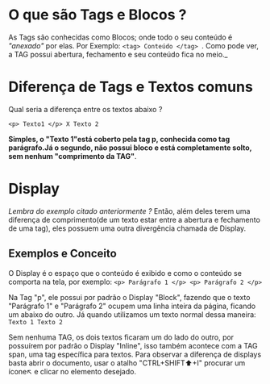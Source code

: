 # O que são Tags e Blocos ?
As Tags são conhecidas como Blocos; onde todo o seu conteúdo é _"anexado"_ por elas. Por Exemplo: ``<tag> Conteúdo </tag> ``. Como pode ver, a TAG possui abertura, fechamento e seu conteúdo fica no meio._

# Diferença de Tags e Textos comuns
Qual seria a diferença entre os textos abaixo ?

``<p> Texto1 </p> X Texto 2``

__Simples, o "Texto 1"está coberto pela tag p, conhecida como tag parágrafo.Já o segundo, não possui bloco e está completamente solto, sem nenhum "comprimento da TAG"__.

# Display  
*Lembra do exemplo citado anteriormente ?* Então, além deles terem uma diferença de comprimento(de um texto estar entre a abertura e fechamento de uma tag), eles possuem uma outra divergência chamada de Display.

## Exemplos e Conceito
O Display é o espaço que o conteúdo é exibido e como o conteúdo se comporta na tela, por exemplo:
``<p> Parágrafo 1 </p> <p> Parágrafo 2 </p> ``

Na Tag "p", ele possui por padrão o Display "Block", fazendo que o texto "Parágrafo 1" e "Parágrafo 2" ocupem uma linha inteira da página, ficando um abaixo do outro.
Já quando utilizamos um texto normal dessa maneira: ``Texto 1 Texto 2 ``

Sem nenhuma TAG, os dois textos ficaram um do lado do outro, por possuírem por padrão o Display "Inline", isso também acontece com a TAG span, uma tag específica para textos. Para observar a diferença de displays basta abrir o documento, usar o atalho "CTRL+SHIFT⬆️+I" procurar um ícone↖️ e clicar no elemento desejado.